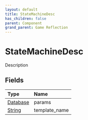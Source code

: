 ```yaml
---
layout: default
title: StateMachineDesc
has_children: false
parent: Component
grand_parent: Game Reflection
---
```

# StateMachineDesc
Description 

## Fields
| Type | Name |
|:-------------|:--------------|
| [Database](/game-reflection/components/database.md) | params |
| [String](/game-reflection/components/string.md) | template_name |
